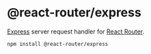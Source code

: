 # @react-router/express

[Express](https://expressjs.com) server request handler for [React Router](https://github.com/remix-run/react-router).

```sh
npm install @react-router/express
```
